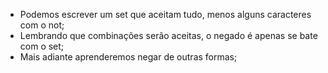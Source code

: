 * Podemos escrever um set que aceitam tudo, menos alguns caracteres com o not;
* Lembrando que combinações serão aceitas, o negado é apenas se bate com o set;
* Mais adiante aprenderemos negar de outras formas;